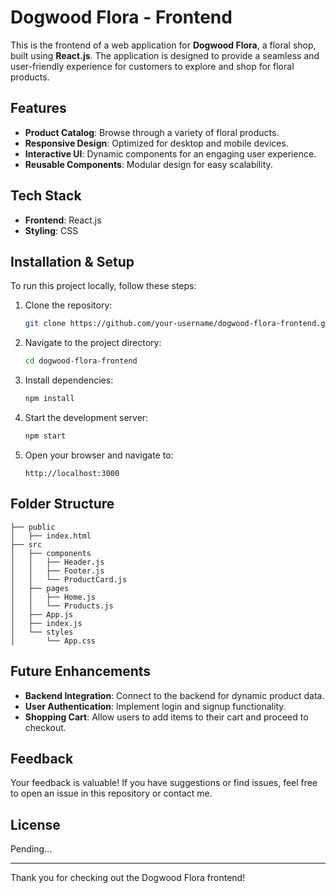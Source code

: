# Dogwood Flora - Frontend

This is the frontend of a web application for **Dogwood Flora**, a floral shop, built using **React.js**. The application is designed to provide a seamless and user-friendly experience for customers to explore and shop for floral products.

## Features
- **Product Catalog**: Browse through a variety of floral products.
- **Responsive Design**: Optimized for desktop and mobile devices.
- **Interactive UI**: Dynamic components for an engaging user experience.
- **Reusable Components**: Modular design for easy scalability.

## Tech Stack
- **Frontend**: React.js
- **Styling**: CSS 

## Installation & Setup
To run this project locally, follow these steps:

1. Clone the repository:
   ```bash
   git clone https://github.com/your-username/dogwood-flora-frontend.git
   ```

2. Navigate to the project directory:
   ```bash
   cd dogwood-flora-frontend
   ```

3. Install dependencies:
   ```bash
   npm install
   ```

4. Start the development server:
   ```bash
   npm start
   ```

5. Open your browser and navigate to:
   ```
   http://localhost:3000
   ```

## Folder Structure
```
├── public
│   ├── index.html
├── src
│   ├── components
│   │   ├── Header.js
│   │   ├── Footer.js
│   │   └── ProductCard.js
│   ├── pages
│   │   ├── Home.js
│   │   └── Products.js
│   ├── App.js
│   ├── index.js
│   └── styles
│       └── App.css
```

## Future Enhancements
- **Backend Integration**: Connect to the backend for dynamic product data.
- **User Authentication**: Implement login and signup functionality.
- **Shopping Cart**: Allow users to add items to their cart and proceed to checkout.

## Feedback
Your feedback is valuable! If you have suggestions or find issues, feel free to open an issue in this repository or contact me.

## License
Pending...

---

Thank you for checking out the Dogwood Flora frontend!
